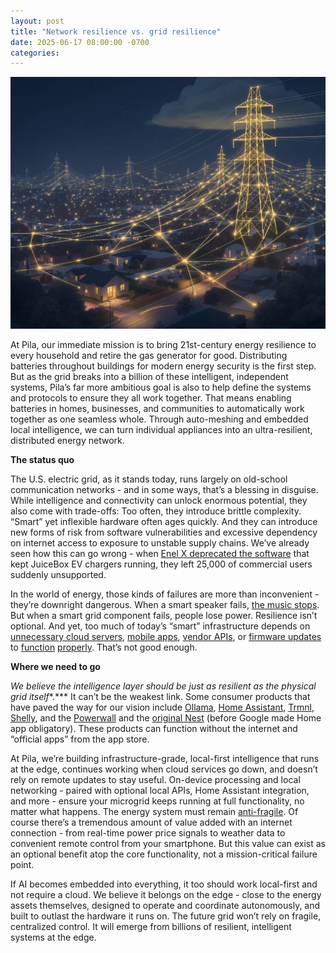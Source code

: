 ```yaml
---
layout: post
title: "Network resilience vs. grid resilience"
date: 2025-06-17 08:00:00 -0700
categories:
---
```


![](/assets/internet-resilience-vs-energy-independence.jpg)


At Pila, our immediate mission is to bring 21st-century energy resilience to every household and retire the gas generator for good. Distributing batteries throughout buildings for modern energy security is the first step. But as the grid breaks into a billion of these intelligent, independent systems, Pila’s far more ambitious goal is also to help define the systems and protocols to ensure they all work together. That means enabling batteries in homes, businesses, and communities to automatically work together as one seamless whole. Through auto-meshing and embedded local intelligence, we can turn individual appliances into an ultra-resilient, distributed energy network.

**The status quo**

The U.S. electric grid, as it stands today, runs largely on old-school communication networks \- and in some ways, that’s a blessing in disguise. While intelligence and connectivity can unlock enormous potential, they also come with trade-offs: Too often, they introduce brittle complexity. “Smart” yet inflexible hardware often ages quickly. And they can introduce new forms of risk from software vulnerabilities and excessive dependency on internet access to exposure to unstable supply chains. We’ve already seen how this can go wrong \-  when [Enel X deprecated the software](https://www.canarymedia.com/articles/ev-charging/enel-x-way-abandoned-its-us-ev-charging-customers-what-happens-next) that kept JuiceBox EV chargers running, they left 25,000 of commercial users suddenly unsupported.

In the world of energy, those kinds of failures are more than inconvenient \- they’re downright dangerous. When a smart speaker fails, [the music stops](https://arstechnica.com/gadgets/2024/08/app-redesign-blowback-will-cost-sonos-up-to-30-million-ceo-says/). But when a smart grid component fails, people lose power. Resilience isn’t optional. And yet, too much of today’s “smart” infrastructure depends on [unnecessary cloud servers](https://www.jeffgeerling.com/blog/2025/i-wont-connect-my-dishwasher-your-stupid-cloud), [mobile apps](https://arstechnica.com/gadgets/2024/12/nightmare-zipcar-outage-is-a-warning-against-complete-app-dependency/), [vendor APIs](https://arstechnica.com/gadgets/2024/12/startup-will-brick-800-emotional-support-robot-for-kids-without-refunds/), or [firmware updates](https://arstechnica.com/gadgets/2025/04/google-ending-support-for-older-nest-thermostats-will-stop-selling-nests-in-europe/) to [function](https://arstechnica.com/gaming/2024/11/firmware-hacks-are-rejuvenating-spotifys-car-thing-before-the-company-bricks-it/) [properly](https://arstechnica.com/gadgets/2024/02/leap-year-glitch-broke-self-pay-pumps-across-new-zealand-for-over-10-hours/). That’s not good enough.

**Where we need to go**

*We believe the intelligence layer should be just as resilient as the physical grid itself**.*** It can’t be the weakest link. Some consumer products that have paved the way for our vision include [Ollama](https://ollama.com/), [Home Assistant](https://www.home-assistant.io/), [Trmnl](https://www.youtube.com/watch?app=desktop&v=eIcZZX10pa4), [Shelly](https://us.shelly.com/), and the [Powerwall](https://www.tesla.com/support/energy/solar-inverter/connecting-to-tesla-solar-inverter) and the [original Nest](https://www.youtube.com/watch?v=HhqD-ljcD6I) (before Google made Home app obligatory). These products can function without the internet and “official apps” from the app store. 

At Pila, we’re building infrastructure-grade, local-first intelligence that runs at the edge, continues working when cloud services go down, and doesn’t rely on remote updates to stay useful. On-device processing and local networking \- paired with optional local APIs, Home Assistant integration, and more \- ensure your microgrid keeps running at full functionality, no matter what happens. The energy system must remain [anti-fragile](https://pilledtexts.com/why-i-use-a-17-year-old-thinkpad/). Of course there’s a tremendous amount of value added with an internet connection \- from real-time power price signals to weather data to convenient remote control from your smartphone. But this value can exist as an optional benefit atop the core functionality, not a mission-critical failure point. 

If AI becomes embedded into everything, it too should work local-first and not require a cloud. We believe it belongs on the edge \- close to the energy assets themselves, designed to operate and coordinate autonomously, and built to outlast the hardware it runs on. The future grid won’t rely on fragile, centralized control. It will emerge from billions of resilient, intelligent systems at the edge.
